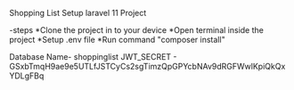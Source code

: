 Shopping List Setup laravel 11 Project

-steps
*Clone the project in to your device
*Open terminal inside the project
*Setup .env file
*Run command "composer install"

Database Name- shoppinglist
JWT_SECRET - GSxbTmqH9ae9e5UTLfJSTCyCs2sgTimzQpGPYcbNAv9dRGFWwlKpiQkQxYDLgFBq
